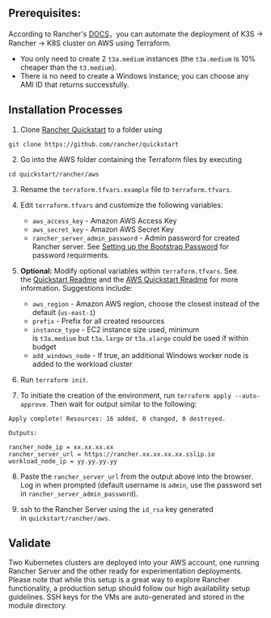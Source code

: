 
## Prerequisites:

According to Rancher's [DOCS](https://ranchermanager.docs.rancher.com/getting-started/quick-start-guides/deploy-rancher-manager/aws)，you can automate the deployment of K3S -> Rancher -> K8S cluster on AWS using Terraform.

- You only need to create 2 `t3a.medium` instances (the `t3a.medium` is 10% cheaper than the `t3.medium`).
- There is no need to create a Windows instance; you can choose any AMI ID that returns successfully.

## Installation Processes

1. Clone [Rancher Quickstart](https://github.com/rancher/quickstart) to a folder using
```
git clone https://github.com/rancher/quickstart
```

2. Go into the AWS folder containing the Terraform files by executing
```
cd quickstart/rancher/aws
```

3. Rename the `terraform.tfvars.example` file to `terraform.tfvars`.

4. Edit `terraform.tfvars` and customize the following variables:
    
    - `aws_access_key` - Amazon AWS Access Key
    - `aws_secret_key` - Amazon AWS Secret Key
    - `rancher_server_admin_password` - Admin password for created Rancher server. See [Setting up the Bootstrap Password](https://ranchermanager.docs.rancher.com/getting-started/installation-and-upgrade/resources/bootstrap-password#password-requirements) for password requirments.

5. **Optional:** Modify optional variables within `terraform.tfvars`. See the [Quickstart Readme](https://github.com/rancher/quickstart) and the [AWS Quickstart Readme](https://github.com/rancher/quickstart/tree/master/rancher/aws) for more information. Suggestions include:
    
    - `aws_region` - Amazon AWS region, choose the closest instead of the default (`us-east-1`)
    - `prefix` - Prefix for all created resources
    - `instance_type` - EC2 instance size used, minimum is `t3a.medium` but `t3a.large` or `t3a.xlarge` could be used if within budget
    - `add_windows_node` - If true, an additional Windows worker node is added to the workload cluster

6. Run `terraform init`.
7. To initiate the creation of the environment, run `terraform apply --auto-approve`. Then wait for output similar to the following:
```
Apply complete! Resources: 16 added, 0 changed, 0 destroyed.  
  
Outputs:  
  
rancher_node_ip = xx.xx.xx.xx  
rancher_server_url = https://rancher.xx.xx.xx.xx.sslip.io  
workload_node_ip = yy.yy.yy.yy
```

8. Paste the `rancher_server_url` from the output above into the browser. Log in when prompted (default username is `admin`, use the password set in `rancher_server_admin_password`).

9. ssh to the Rancher Server using the `id_rsa` key generated in `quickstart/rancher/aws`.

## Validate

Two Kubernetes clusters are deployed into your AWS account, one running Rancher Server and the other ready for experimentation deployments. Please note that while this setup is a great way to explore Rancher functionality, a production setup should follow our high availability setup guidelines. SSH keys for the VMs are auto-generated and stored in the module directory.
